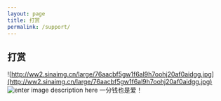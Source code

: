 ```yaml
---
layout: page
title: 打赏
permalink: /support/
---
```


## 打赏
![http://ww2.sinaimg.cn/large/76aacbf5gw1f6al9h7oohj20af0aidgg.jpg](http://ww2.sinaimg.cn/large/76aacbf5gw1f6al9h7oohj20af0aidgg.jpg)
![enter image description here](http://ww2.sinaimg.cn/large/76aacbf5gw1f6aleky0jfj20ap07fdfu.jpg)
一分钱也是爱！
